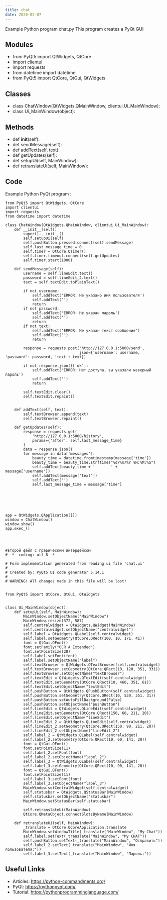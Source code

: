 ```yaml
---
title: chat
date: 2020-05-07
---
```

Example Python program chat.py
This program creates a PyQt GUI

## Modules

* from PyQt5 import QtWidgets, QtCore
* import clientui
* import requests
* from datetime import datetime
* from PyQt5 import QtCore, QtGui, QtWidgets

## Classes

* class ChatWindow(QtWidgets.QMainWindow, clientui.Ui_MainWindow):
* class Ui_MainWindow(object):

## Methods

* def __init__(self):
* def sendMessage(self):
* def addText(self, text):
* def getUpdates(self):
* def setupUi(self, MainWindow):
* def retranslateUi(self, MainWindow):

## Code

Example Python PyQt program :

    from PyQt5 import QtWidgets, QtCore
    import clientui
    import requests
    from datetime import datetime
    
    class ChatWindow(QtWidgets.QMainWindow, clientui.Ui_MainWindow):
        def __init__(self):
            super().__init__()
            self.setupUi(self)
            self.pushButton.pressed.connect(self.sendMessage)
            self.last_message_time = 0
            self.timer = QtCore.QTimer()
            self.timer.timeout.connect(self.getUpdates)
            self.timer.start(1000)
    
        def sendMessage(self):
            username = self.lineEdit.text()
            password = self.lineEdit_2.text()
            text = self.textEdit.toPlainText()
    
            if not username:
                self.addText('ERROR: Не указано имя пользователя')
                self.addText('')
                return
            if not password:
                self.addText('ERROR: Не указан пароль')
                self.addText('')
                return
            if not text:
                self.addText('ERROR: Не указан текст сообщения')
                self.addText('')
                return
    
            response = requests.post('http://127.0.0.1:5000/send',
                                     json={'username': username, 'password': password, 'text': text})
    
            if not response.json()['ok']:
                self.addText('ERROR: Нет доступа, вы указали неверный пароль')
                self.addText('')
                return
    
            self.textEdit.clear()
            self.textEdit.repaint()
    
    
        def addText(self, text):
            self.textBrowser.append(text)
            self.textBrowser.repaint()
    
        def getUpdates(self):
            response = requests.get(
                'http://127.0.0.1:5000/history',
                params={'after': self.last_message_time}
            )
            data = response.json()
            for message in data['messages']:
                beauty_time = datetime.fromtimestamp(message['time'])
                beauty_time = beauty_time.strftime("%d/%m/%Y %H:%M:%S")
                self.addText(beauty_time + '       ' + message['username'])
                self.addText(message['text'])
                self.addText('')
                self.last_message_time = message["time"]
    
    
    
    
    
    
    app = QtWidgets.QApplication([])
    window = ChatWindow()
    window.show()
    app.exec_()
    
    
    
    
    #второй файл с графическим интерфейсом
    # -*- coding: utf-8 -*-
    
    # Form implementation generated from reading ui file 'chat.ui'
    #
    # Created by: PyQt5 UI code generator 5.14.1
    #
    # WARNING! All changes made in this file will be lost!
    
    
    from PyQt5 import QtCore, QtGui, QtWidgets
    
    
    class Ui_MainWindow(object):
        def setupUi(self, MainWindow):
            MainWindow.setObjectName("MainWindow")
            MainWindow.resize(372, 587)
            self.centralwidget = QtWidgets.QWidget(MainWindow)
            self.centralwidget.setObjectName("centralwidget")
            self.label = QtWidgets.QLabel(self.centralwidget)
            self.label.setGeometry(QtCore.QRect(100, 10, 171, 41))
            font = QtGui.QFont()
            font.setFamily("OCR A Extended")
            font.setPointSize(28)
            self.label.setFont(font)
            self.label.setObjectName("label")
            self.textBrowser = QtWidgets.QTextBrowser(self.centralwidget)
            self.textBrowser.setGeometry(QtCore.QRect(10, 120, 351, 331))
            self.textBrowser.setObjectName("textBrowser")
            self.textEdit = QtWidgets.QTextEdit(self.centralwidget)
            self.textEdit.setGeometry(QtCore.QRect(10, 460, 351, 61))
            self.textEdit.setObjectName("textEdit")
            self.pushButton = QtWidgets.QPushButton(self.centralwidget)
            self.pushButton.setGeometry(QtCore.QRect(10, 530, 351, 31))
            self.pushButton.setAutoFillBackground(False)
            self.pushButton.setObjectName("pushButton")
            self.lineEdit = QtWidgets.QLineEdit(self.centralwidget)
            self.lineEdit.setGeometry(QtCore.QRect(150, 60, 211, 20))
            self.lineEdit.setObjectName("lineEdit")
            self.lineEdit_2 = QtWidgets.QLineEdit(self.centralwidget)
            self.lineEdit_2.setGeometry(QtCore.QRect(150, 90, 211, 20))
            self.lineEdit_2.setObjectName("lineEdit_2")
            self.label_2 = QtWidgets.QLabel(self.centralwidget)
            self.label_2.setGeometry(QtCore.QRect(10, 60, 141, 20))
            font = QtGui.QFont()
            font.setPointSize(11)
            self.label_2.setFont(font)
            self.label_2.setObjectName("label_2")
            self.label_3 = QtWidgets.QLabel(self.centralwidget)
            self.label_3.setGeometry(QtCore.QRect(10, 90, 141, 20))
            font = QtGui.QFont()
            font.setPointSize(11)
            self.label_3.setFont(font)
            self.label_3.setObjectName("label_3")
            MainWindow.setCentralWidget(self.centralwidget)
            self.statusbar = QtWidgets.QStatusBar(MainWindow)
            self.statusbar.setObjectName("statusbar")
            MainWindow.setStatusBar(self.statusbar)
    
            self.retranslateUi(MainWindow)
            QtCore.QMetaObject.connectSlotsByName(MainWindow)
    
        def retranslateUi(self, MainWindow):
            _translate = QtCore.QCoreApplication.translate
            MainWindow.setWindowTitle(_translate("MainWindow", "My Chat"))
            self.label.setText(_translate("MainWindow", "My CHAT"))
            self.pushButton.setText(_translate("MainWindow", "Отправить"))
            self.label_2.setText(_translate("MainWindow", "Имя пользователя:"))
            self.label_3.setText(_translate("MainWindow", "Пароль:"))
    

## Useful Links

- Articles: https://python-commandments.org/
- PyQt: https://pythonpyqt.com/
- Tutorial: https://pythonprogramminglanguage.com/
